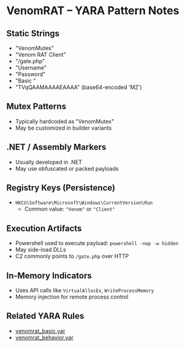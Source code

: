 # VenomRAT – YARA Pattern Notes

## Static Strings
- "VenomMutex"
- "Venom RAT Client"
- "/gate.php"
- "Username"
- "Password"
- "Basic "
- "TVqQAAMAAAAEAAAA" (base64-encoded 'MZ')

## Mutex Patterns
- Typically hardcoded as "VenomMutex"
- May be customized in builder variants

## .NET / Assembly Markers
- Usually developed in .NET
- May use obfuscated or packed payloads

## Registry Keys (Persistence)
- `HKCU\Software\Microsoft\Windows\CurrentVersion\Run`
  - Common value: `"Venom"` or `"Client"`

## Execution Artifacts
- Powershell used to execute payload: `powershell -nop -w hidden`
- May side-load DLLs
- C2 commonly points to `/gate.php` over HTTP

## In-Memory Indicators
- Uses API calls like `VirtualAllocEx`, `WriteProcessMemory`
- Memory injection for remote process control

## Related YARA Rules
- [venomrat_basic.yar](https://github.com/Sab0x1D/ghostyara/blob/main/families/venomrat_basic.yar)
- [venomrat_behavior.yar](https://github.com/Sab0x1D/ghostyara/blob/main/ttps/venomrat_behavior.yar)

